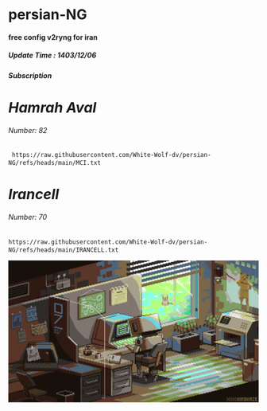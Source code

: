 # persian-NG

#### free config v2ryng for iran


<h5>Update Time : 1403/12/06</h5>

##### Subscription

  # *****Hamrah Aval*****

<h6>Number: 82 </h6>

     https://raw.githubusercontent.com/White-Wolf-dv/persian-NG/refs/heads/main/MCI.txt

# *****Irancell*****

<h6>Number: 70</h6>

    https://raw.githubusercontent.com/White-Wolf-dv/persian-NG/refs/heads/main/IRANCELL.txt

<p align="center">
<img  src="https://github.com/White-Wolf-dv/White-Wolf-dv/blob/main/14.gif">
</p>
